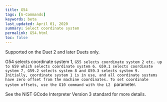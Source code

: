 ```yaml
---
title: G54
tags: [G-Commands] 
keywords: beta 
last_updated: April 01, 2020 
summary: Select coordinate system 
permalink: G54.html
toc: false 
---
```



Supported on the Duet 2 and later Duets only.

G54 selects coordinate system 1, ` G55 selects coordinate system 2 etc. up to G59 which selects coordinate system 6. G59.1 selects coordinate system 7, G59.2 selects system 8 and G59.3 selects system 9. Initially, coordinate system 1 is in use, and all coordinate systems have zero offset from the machine coordinates. To set coordinate system offsets, use the G10 command with the L2  ` parameter.

See the NIST GCode Interpreter Version 3 standard for more details.

